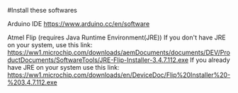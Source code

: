 #Install these softwares

Arduino IDE 
https://www.arduino.cc/en/software

Atmel Flip (requires Java Runtime Environment(JRE))
If you don't have JRE on your system, use this link: https://ww1.microchip.com/downloads/aemDocuments/documents/DEV/ProductDocuments/SoftwareTools/JRE-Flip-Installer-3.4.7.112.exe
If you already have JRE on your system use this link: https://ww1.microchip.com/downloads/en/DeviceDoc/Flip%20Installer%20-%203.4.7.112.exe
